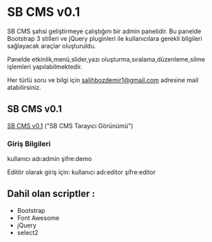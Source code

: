 # SB CMS v0.1

SB CMS şahsi geliştirmeye çalıştığım bir admin panelidir.
Bu panelde Bootstrap 3 stilleri ve jQuery pluginleri ile kullanıcılara gerekli bilgileri sağlayacak araçlar oluşturuldu.

Panelde etkinlik,menü,slider,yazı oluşturma,sıralama,düzenleme,silme işlemleri yapılabilmektedir.

Her türlü soru ve bilgi için salihbozdemir1@gmail.com adresine mail atabilirsiniz.


## SB CMS v0.1
[SB CMS v0.1](http://prntscr.com/jom42q)
("SB CMS Tarayıcı Görünümü")



### Giriş Bilgileri
kullanıcı adı:admin
şifre:demo

Editör olarak giriş için:
kullanıcı adı:editor
şifre:editor

## Dahil olan scriptler :
* Bootstrap
* Font Awesome
* jQuery
* select2


